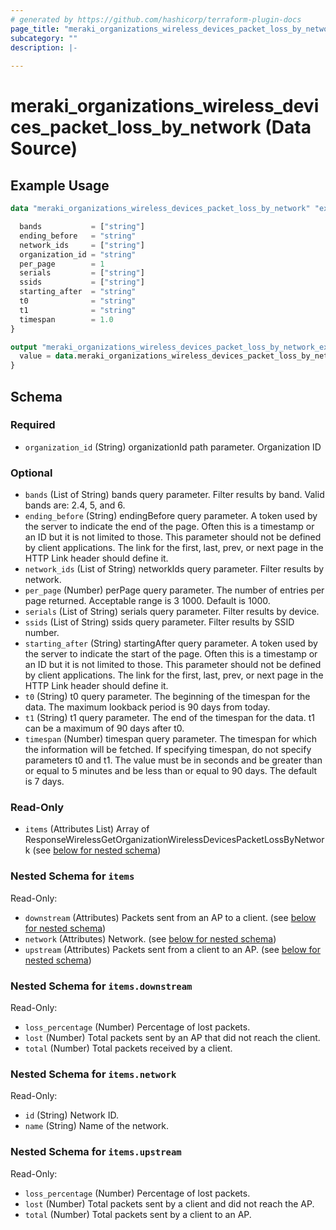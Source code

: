 ```yaml
---
# generated by https://github.com/hashicorp/terraform-plugin-docs
page_title: "meraki_organizations_wireless_devices_packet_loss_by_network Data Source - terraform-provider-meraki"
subcategory: ""
description: |-
  
---
```


# meraki_organizations_wireless_devices_packet_loss_by_network (Data Source)



## Example Usage

```terraform
data "meraki_organizations_wireless_devices_packet_loss_by_network" "example" {

  bands           = ["string"]
  ending_before   = "string"
  network_ids     = ["string"]
  organization_id = "string"
  per_page        = 1
  serials         = ["string"]
  ssids           = ["string"]
  starting_after  = "string"
  t0              = "string"
  t1              = "string"
  timespan        = 1.0
}

output "meraki_organizations_wireless_devices_packet_loss_by_network_example" {
  value = data.meraki_organizations_wireless_devices_packet_loss_by_network.example.items
}
```

<!-- schema generated by tfplugindocs -->
## Schema

### Required

- `organization_id` (String) organizationId path parameter. Organization ID

### Optional

- `bands` (List of String) bands query parameter. Filter results by band. Valid bands are: 2.4, 5, and 6.
- `ending_before` (String) endingBefore query parameter. A token used by the server to indicate the end of the page. Often this is a timestamp or an ID but it is not limited to those. This parameter should not be defined by client applications. The link for the first, last, prev, or next page in the HTTP Link header should define it.
- `network_ids` (List of String) networkIds query parameter. Filter results by network.
- `per_page` (Number) perPage query parameter. The number of entries per page returned. Acceptable range is 3 1000. Default is 1000.
- `serials` (List of String) serials query parameter. Filter results by device.
- `ssids` (List of String) ssids query parameter. Filter results by SSID number.
- `starting_after` (String) startingAfter query parameter. A token used by the server to indicate the start of the page. Often this is a timestamp or an ID but it is not limited to those. This parameter should not be defined by client applications. The link for the first, last, prev, or next page in the HTTP Link header should define it.
- `t0` (String) t0 query parameter. The beginning of the timespan for the data. The maximum lookback period is 90 days from today.
- `t1` (String) t1 query parameter. The end of the timespan for the data. t1 can be a maximum of 90 days after t0.
- `timespan` (Number) timespan query parameter. The timespan for which the information will be fetched. If specifying timespan, do not specify parameters t0 and t1. The value must be in seconds and be greater than or equal to 5 minutes and be less than or equal to 90 days. The default is 7 days.

### Read-Only

- `items` (Attributes List) Array of ResponseWirelessGetOrganizationWirelessDevicesPacketLossByNetwork (see [below for nested schema](#nestedatt--items))

<a id="nestedatt--items"></a>
### Nested Schema for `items`

Read-Only:

- `downstream` (Attributes) Packets sent from an AP to a client. (see [below for nested schema](#nestedatt--items--downstream))
- `network` (Attributes) Network. (see [below for nested schema](#nestedatt--items--network))
- `upstream` (Attributes) Packets sent from a client to an AP. (see [below for nested schema](#nestedatt--items--upstream))

<a id="nestedatt--items--downstream"></a>
### Nested Schema for `items.downstream`

Read-Only:

- `loss_percentage` (Number) Percentage of lost packets.
- `lost` (Number) Total packets sent by an AP that did not reach the client.
- `total` (Number) Total packets received by a client.


<a id="nestedatt--items--network"></a>
### Nested Schema for `items.network`

Read-Only:

- `id` (String) Network ID.
- `name` (String) Name of the network.


<a id="nestedatt--items--upstream"></a>
### Nested Schema for `items.upstream`

Read-Only:

- `loss_percentage` (Number) Percentage of lost packets.
- `lost` (Number) Total packets sent by a client and did not reach the AP.
- `total` (Number) Total packets sent by a client to an AP.
